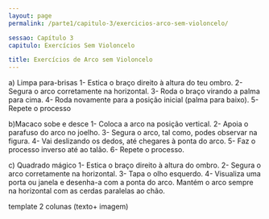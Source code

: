 ```yaml
---
layout: page
permalink: /parte1/capitulo-3/exercicios-arco-sem-violoncelo/

sessao: Capítulo 3
capitulo: Exercícios Sem Violoncelo

title: Exercícios de Arco sem Violoncelo
---
```


a) Limpa para-brisas
1- Estica o braço direito à altura do teu ombro. 2- Segura o arco corretamente na horizontal. 3- Roda o braço virando a palma para cima. 4- Roda novamente para a posição inicial (palma para baixo). 5- Repete o processo

b)Macaco sobe e desce
1- Coloca a arco na posição vertical. 2- Apoia o parafuso do arco no joelho. 3- Segura o arco, tal como, podes observar na figura. 4- Vai deslizando os dedos, até chegares à ponta do arco. 5- Faz o processo inverso até ao talão. 6- Repete o processo.

c) Quadrado mágico
1- Estica o braço direito à altura do ombro. 2- Segura o arco corretamente na horizontal. 3- Tapa o olho esquerdo. 4- Visualiza uma porta ou janela e desenha-a com a ponta do arco. Mantém o arco sempre na horizontal com as cerdas paralelas ao chão.

template 2 colunas (texto+ imagem)

